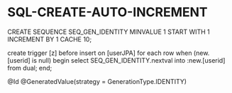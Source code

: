 # SQL-CREATE-AUTO-INCREMENT
CREATE SEQUENCE SEQ_GEN_IDENTITY MINVALUE 1 START WITH 1 INCREMENT BY 1 CACHE 10;  

create trigger [z] before insert on [userJPA] for each row when (new.[userid] is null) begin  select SEQ_GEN_IDENTITY.nextval into :new.[userid] from dual; end;  

@Id 
@GeneratedValue(strategy = GenerationType.IDENTITY)
